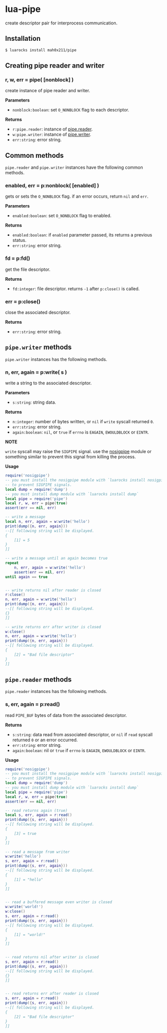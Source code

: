 # lua-pipe

create descriptor pair for interprocess communication.


## Installation

```bash
$ luarocks install mah0x211/pipe
```


## Creating pipe reader and writer

### r, w, err = pipe( [nonblock] )

create instance of pipe reader and writer.

**Parameters**

- `nonblock:boolean`: set `O_NONBLOCK` flag to each descriptor.

**Returns**

- `r:pipe.reader`: instance of [pipe.reader](#pipe.reader-instance-methods).
- `w:pipe.writer`: instance of [pipe.writer](#pipe.writer-instance-methods).
- `err:string`: error string.


## Common methods

`pipe.reader` and `pipe.writer` instances have the following common methods.


### enabled, err = p:nonblock( [enabled] ) 

gets or sets the `O_NONBLOCK` flag.
if an error occurs, return `nil` and `err`.

**Parameters**

- `enabled:boolean`: set `O_NONBLOCK` flag to enabled.

**Returns**

- `enabled:boolean`: if `enabled` parameter passed, its returns a previous status.
- `err:string`: error string.


### fd = p:fd()

get the file descriptor.

**Returns**

- `fd:integer`: file descriptor. returns `-1` after `p:close()` is called.


### err = p:close()

close the associated descriptor.

**Returns**

- `err:string`: error string.


## `pipe.writer` methods

`pipe.writer` instances has the following methods.


### n, err, again = p:write( s )

write a string to the associated descriptor.

**Parameters**

- `s:string`: string data.

**Returns**

- `n:integer`: number of bytes written, or `nil` if `write` syscall returned `0`.
- `err:string`: error string.
- `again:boolean`: `nil`, or `true` if `errno` is `EAGAIN`, `EWOULDBLOCK` or `EINTR`.

**NOTE**

`write` syscall may raise the `SIGPIPE` signal. use the [nosigpipe](https://github.com/mah0x211/lua-nosigpipe) module or something similar to prevent this signal from killing the process.


**Usage**

```lua
require('nosigpipe')
-- you must install the nosigpipe module with `luarocks install nosigpipe`
-- to prevent SIGPIPE signals.
local dump = require('dump')
-- you must install dump module with `luarocks install dump`
local pipe = require('pipe')
local r, w, err = pipe(true)
assert(err == nil, err)

-- write a message
local n, err, again = w:write('hello')
print(dump({n, err, again}))
--[[ following string will be displayed.
{
    [1] = 5
}
]]

-- write a message until an again becomes true
repeat
    n, err, again = w:write('hello')
    assert(err == nil, err)
until again == true


-- write returns nil after reader is closed
r:close()
n, err, again = w:write('hello')
print(dump({n, err, again}))
--[[ following string will be displayed.
{}
]]

-- write returns err after writer is closed
w:close()
n, err, again = w:write('hello')
print(dump({n, err, again}))
--[[ following string will be displayed.
{
    [2] = "Bad file descriptor"
}
]]
```


## `pipe.reader` methods

`pipe.reader` instances has the following methods.


### s, err, again = p:read()

read `PIPE_BUF` bytes of data from the associated descriptor.

**Returns**

- `s:string`: data read from associated descriptor, or `nil` if `read` syscall returned `0` or an error occurred.
- `err:string`: error string.
- `again:boolean`: nil or `true` if `errno` is `EAGAIN`, `EWOULDBLOCK` or `EINTR`.

**Usage**

```lua
require('nosigpipe')
-- you must install the nosigpipe module with `luarocks install nosigpipe`
-- to prevent SIGPIPE signals.
local dump = require('dump')
-- you must install dump module with `luarocks install dump`
local pipe = require('pipe')
local r, w, err = pipe(true)
assert(err == nil, err)

-- read returns again (true)
local s, err, again = r:read()
print(dump({s, err, again}))
--[[ following string will be displayed.
{
    [3] = true
}
]]

-- read a message from writer
w:write('hello')
s, err, again = r:read()
print(dump({s, err, again}))
--[[ following string will be displayed.
{
    [1] = "hello"
}
]]


-- read a buffered message even writer is closed
w:write('world!')
w:close()
s, err, again = r:read()
print(dump({s, err, again}))
--[[ following string will be displayed.
{
    [1] = "world!"
}
]]


-- read returns nil after writer is closed
s, err, again = r:read()
print(dump({s, err, again}))
--[[ following string will be displayed.
{}
]]


-- read returns err after reader is closed
s, err, again = r:read()
print(dump({s, err, again}))
--[[ following string will be displayed.
{
    [2] = "Bad file descriptor"
}
]]

```
